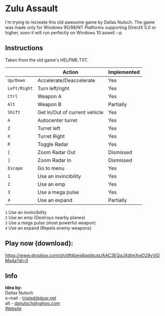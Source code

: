 # Zulu Assault
I'm trying to recreate this old awesome game by Dallas Nutsch.
The game was made only for Windows 95/98/NT Platforms supporting DirectX 5.0 or higher, soon it will run perfectly on Windows 10 aswell :-p

## Instructions

Taken from the old game's HELPME.TXT.

|     |Action|Implemented|
|-----|------|-----------|
|`Up/Down` |Accelerate/Deaccelerate|Yes|
|`Left/Right`|Turn left/right|Yes|
|`Ctrl`|Weapon A|Yes|
|`Alt`|Weapon B|Partially|
|`Shift`|Get In/Out of current vehicle|Yes|
|`A`|Autocenter turret|Yes|
|`Z`|Turret left|Yes|
|`X`|Turret Right|Yes|
|`R`|Toggle Radar|Yes|
|`[` |Zoom Radar Out|Dismissed|
|`]`|Zoom Radar In|Dismissed|
|`Escape`|Go to menu|Yes|
|`1`|Use an invincibility  |Yes|
|`2`|Use an emp|Yes|
|`3`|Use a mega pulse|Yes|
|`4`|Use an expand |Partially|

`1` Use an invincibility  
`2` Use an emp (Destroys nearby planes)  
`3` Use a mega pulse (most powerful weapon)  
`4` Use an expand (Repels enemy weapons)

## Play now (download):
https://www.dropbox.com/sh/dft4pes6qxbbuts/AAC3EQgJXdtmXwD29vViDMa4a?dl=0

## Info
**Idea by:**  
Dallas Nutsch  
 e-mail - tripled@door.net  
 alt    - danutsch@yahoo.com  
[Website](www.door.net/arrowhead)
